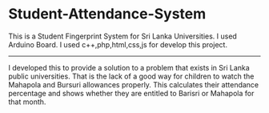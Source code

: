 # Student-Attendance-System
This is a Student Fingerprint System for Sri Lanka Universities.
I used Arduino Board.
I used c++,php,html,css,js for develop this project.
__________________________________________________
I developed this to provide a solution to a problem that exists in Sri Lanka public universities. That is the lack of a good way for children to watch the Mahapola and Bursuri allowances properly.
This calculates their attendance percentage and shows whether they are entitled to Barisri or Mahapola for that month.
